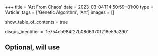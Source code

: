 +++
title = 'Art From Chaos'
date = 2023-03-04T14:50:59+01:00
type = 'Article'
tags = ['Genetic Algorithm', 'Art']
images = []

show_table_of_contents = true

disqus_identifier = '1e754cb984f27b08d63701218e59a290'
## Optional, will use <title> tag value instead.
# disqus_title = ''
## Optional, will use window.location.href instead.
# disqus_url = ''
show_disqus = true
show_comment_count = true

share_buttons = ['facebook', 'twitter']

draft = true
+++

Making art is hard. Drawing pictures is tedious. With programming, however, we can automate things and the point of
automation is to reduce the amount of manual labor. So let's mix evolution, DNA, and programming together to make art
that _makes_ itself. Pictures that _draw_ themselves.

<!--more-->

## Concepts and definitions

Before we dive deep into making art, we need to understand some important concepts -- first things first.
{{< underline >}}Automatic art{{< /underline >}}[^1], at its core, uses generic algorithms.
[Wikipedia](https://en.wikipedia.org/wiki/Genetic_algorithm) has a really nice page about them, if you'd like to.
However for the sake of the article this is enough:

A **Genetic Algorithm** is a algorithm inspired by the process of natural selection used to find solutions for
optimization problems. It has three main parts:

* **Mutation** - during which specimens are randomly changed,
* **Scoring** - during which specimens are ranked by their "ability to adapt to their environment",
* **Crossing** - during which one or more specimens are mixed together to produce a new member.

OK. :ok_hand:

With these terms out of the way, let's try to understand how exactly it works. Imagine we need to find a solution
for a problem. It can be anything, like finding optimal timetable for a university class. Firstly, we need to encode a
solution as a series of bytes (their [Genetic representation](https://en.wikipedia.org/wiki/Genetic_representation), if
you will). Once we have that we can clone that encoded representation to create a generation.  
Each member of the generation will be randomly **mutated** and then **scored** based on how well they fit in our
constrains set. For example: we might want to have a timetable which leaves just enough break time to eat a quick lunch,
but not too much, so that we can go home earlier. This (and similar constrains) might be used to evaluate the value of
our new mutated timetable. With each specimen evaluated we leave a few of the best and discard the rest :skull:.  
The last step is to mix our _special_ timetables to create new ones to fill the generation again.

{{< figure src="./genetic-algorithm-cycle.png" alt="Genetic Algorithm Cycle" >}}

To mutate, to score, to kill, to breed, to continue the cycle of life. It might sound simple, but in reality it is
shockingly efficient in searching the solution space.

## Art from evolution

Alright. Now with the theory out of the way, let's conceptualize a program for generating automatic art. Probably it's
a good moment to explain the clickbaity summary at the top of this article: the pictures will not _draw_ themselves, the
goal is to make _a program_ which will generate art automatically. It's going to be an iterative solution where each
cycle is parametrized by the results of its predecessor.

### Step 0: Initialization

Before we do anything towards evolution we need to prepare a generation first. So what's our generation size? Let's see
if Wikipedia has something insightful to say:

> The population size depends on the nature of the problem, but typically contains several hundreds or thousands of
> possible solutions.  
> ~ [Genetic algorithm @ Wikipedia](https://en.wikipedia.org/wiki/Genetic_algorithm)

Well, that's really not the most helpful answer. :neutral_face:  
It really boils down to this: the more specimen we have, the more memory the program requires and more CPU time to
process each generation. On the other hand, the more specimen a generation have, the wider portion of solution space it
can search. Whatever the generation size will be, we need to have a prototype - a specimen, which cloned will fill the
generation. Since we're dealing with art here, a _[tabula rasa](https://en.wikipedia.org/wiki/Tabula_rasa)_ should be a
fitting choice.

### Step 1: Mutation

Mutation method greatly affects the end result, so it's imperative to select a right one. Mutation algorithms are
usually stateless, meaning modification of each specimen does not affect any other. In each iteration the mutator will
introduce a _small_ change in specimens' genetic representation. On images it can be, for example: changing random
pixels. This works, but the final image looks too detailed (in a bad way).

Now, the changes does not technically need to be _small_ per se, but applying too big changes might result in overriding
a portion of the genome that was making this particular specimen a good candidate, thus resulting in loosing progress
achieved by previous generations.

[If you'd google "generating images with genetic algorithm"](https://www.google.com/search?q=generating+images+with+genetic+algorithm),
you'd find that most projects on this subject use geometric shapes when applying mutation. Simple onces, like
**circles**, **rectangles**, and **triangles** are a good choice. From these it's rectangles, that can be the most
easily represented in code. Having said that let's see how a single specimen might change over a few first iterations.

{{< figure src="./mutation-diagram.png" alt="Mutation diagram"
    caption="An exemplar of a 6-generation mutation process. Starting with generation 0 - no mutation applied, till generation 5 - five mutations applied."
>}}

Each of the rectangles on that picture represents a random mutation applied onto the image, meaning that all information
needed to unambiguously identify a rectangle (width, height, coordinates of one of the corners and its color) have been
randomly generated.

The above illustrates the risk of allowing mutations not constrained by their impact: the mutation introduced in
1{{< sup >}}st{{< /sup >}} step has been almost fully overwritten after 5 mutations. Don't get me wrong, this might be
the result might be beneficial, but overall we want to utilize genome that have evolved in past generations, not to
discard it completely.

### Step 2: Scoring

### Step 3: Crossing

## Next steps

<!-- Footnotes -->

[^1]: Term coined by me. If you want to read more about art generated by algorithms you should probably look for
[Algorithmic art](https://en.wikipedia.org/wiki/Algorithmic_art).
